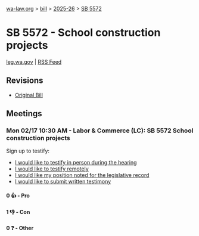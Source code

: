 [wa-law.org](/) > [bill](/bill/) > [2025-26](/bill/2025-26/) > [SB 5572](/bill/2025-26/sb/5572/)

# SB 5572 - School construction projects
[leg.wa.gov](https://app.leg.wa.gov/billsummary?BillNumber=5572&Year=2025&Initiative=false) | [RSS Feed](./rss.xml)

## Revisions
* [Original Bill](1/)

## Meetings
### Mon 02/17 10:30 AM - Labor & Commerce (LC): SB 5572 School construction projects
Sign up to testify:
* [I would like to testify in person during the hearing](https://app.leg.wa.gov/csi/Testifier/Add?chamber=House&mId=32830&aId=164000&caId=25843&tId=1)
* [I would like to testify remotely](https://app.leg.wa.gov/csi/Testifier/Add?chamber=House&mId=32830&aId=164000&caId=25843&tId=2)
* [I would like my position noted for the legislative record](https://app.leg.wa.gov/csi/Testifier/Add?chamber=House&mId=32830&aId=164000&caId=25843&tId=3)
* [I would like to submit written testimony](https://app.leg.wa.gov/csi/Testifier/Add?chamber=House&mId=32830&aId=164000&caId=25843&tId=4)

#### 0 👍 - Pro

#### 1 👎 - Con

#### 0 ❓ - Other
